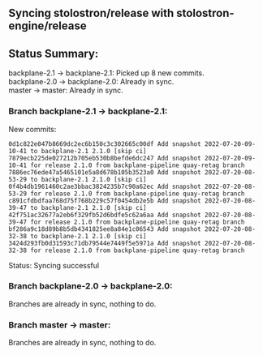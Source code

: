 ## Syncing stolostron/release with stolostron-engine/release

## Status Summary:

backplane-2.1 -> backplane-2.1: Picked up 8 new commits.  
backplane-2.0 -> backplane-2.0: Already in sync.  
master -> master: Already in sync.  

### Branch backplane-2.1 -> backplane-2.1:

New commits:

```
0d1c822e047b8669dc2ec6b150c3c302665c00df Add snapshot 2022-07-20-09-10-41 to backplane-2.1 2.1.0 [skip ci]
7879ecb225de027212b705eb530b8befde6dc247 Add snapshot 2022-07-20-09-10-41 for release 2.1.0 from backplane-pipeline quay-retag branch
7886ec76ede47a5465101e5a8d678b105b3523a0 Add snapshot 2022-07-20-08-53-29 to backplane-2.1 2.1.0 [skip ci]
0f4b4db1961460c2ae3bbac3824235b7c90a62ec Add snapshot 2022-07-20-08-53-29 for release 2.1.0 from backplane-pipeline quay-retag branch
c891cfdbdfaa768d75f768b229c57f0454db2e5b Add snapshot 2022-07-20-08-39-47 to backplane-2.1 2.1.0 [skip ci]
42f751ac32677a2eb6f329fb52d6bdfe5c62a6aa Add snapshot 2022-07-20-08-39-47 for release 2.1.0 from backplane-pipeline quay-retag branch
bf286a9c18d89b8b5db4341825ee8a84e1c06543 Add snapshot 2022-07-20-08-32-38 to backplane-2.1 2.1.0 [skip ci]
3424d293fb0d31593c71db79544e7449f5e5971a Add snapshot 2022-07-20-08-32-38 for release 2.1.0 from backplane-pipeline quay-retag branch
```

Status: Syncing successful

### Branch backplane-2.0 -> backplane-2.0:

Branches are already in sync, nothing to do.

### Branch master -> master:

Branches are already in sync, nothing to do.
